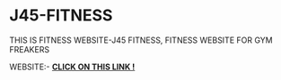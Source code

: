 # J45-FITNESS
THIS IS FITNESS WEBSITE-J45 FITNESS, FITNESS WEBSITE FOR GYM FREAKERS

WEBSITE:-  [**CLICK ON THIS LINK !**](https://thesmartyking.github.io/J45-FITNESS)
